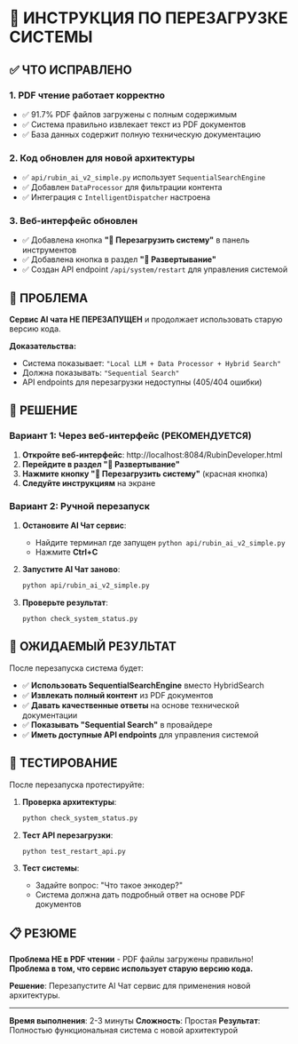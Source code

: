 # 🔄 ИНСТРУКЦИЯ ПО ПЕРЕЗАГРУЗКЕ СИСТЕМЫ

## ✅ ЧТО ИСПРАВЛЕНО

### 1. **PDF чтение работает корректно**
- ✅ 91.7% PDF файлов загружены с полным содержимым
- ✅ Система правильно извлекает текст из PDF документов
- ✅ База данных содержит полную техническую документацию

### 2. **Код обновлен для новой архитектуры**
- ✅ `api/rubin_ai_v2_simple.py` использует `SequentialSearchEngine`
- ✅ Добавлен `DataProcessor` для фильтрации контента
- ✅ Интеграция с `IntelligentDispatcher` настроена

### 3. **Веб-интерфейс обновлен**
- ✅ Добавлена кнопка **"🔄 Перезагрузить систему"** в панель инструментов
- ✅ Добавлена кнопка в раздел **"🚀 Развертывание"**
- ✅ Создан API endpoint `/api/system/restart` для управления системой

## 🚨 ПРОБЛЕМА

**Сервис AI чата НЕ ПЕРЕЗАПУЩЕН** и продолжает использовать старую версию кода.

**Доказательства:**
- Система показывает: `"Local LLM + Data Processor + Hybrid Search"`
- Должна показывать: `"Sequential Search"`
- API endpoints для перезагрузки недоступны (405/404 ошибки)

## 🔧 РЕШЕНИЕ

### Вариант 1: Через веб-интерфейс (РЕКОМЕНДУЕТСЯ)

1. **Откройте веб-интерфейс**: http://localhost:8084/RubinDeveloper.html
2. **Перейдите в раздел "🚀 Развертывание"**
3. **Нажмите кнопку "🔄 Перезагрузить систему"** (красная кнопка)
4. **Следуйте инструкциям** на экране

### Вариант 2: Ручной перезапуск

1. **Остановите AI Чат сервис**:
   - Найдите терминал где запущен `python api/rubin_ai_v2_simple.py`
   - Нажмите **Ctrl+C**

2. **Запустите AI Чат заново**:
   ```bash
   python api/rubin_ai_v2_simple.py
   ```

3. **Проверьте результат**:
   ```bash
   python check_system_status.py
   ```

## 🎯 ОЖИДАЕМЫЙ РЕЗУЛЬТАТ

После перезапуска система будет:

- ✅ **Использовать SequentialSearchEngine** вместо HybridSearch
- ✅ **Извлекать полный контент** из PDF документов
- ✅ **Давать качественные ответы** на основе технической документации
- ✅ **Показывать "Sequential Search"** в провайдере
- ✅ **Иметь доступные API endpoints** для управления системой

## 🧪 ТЕСТИРОВАНИЕ

После перезапуска протестируйте:

1. **Проверка архитектуры**:
   ```bash
   python check_system_status.py
   ```

2. **Тест API перезагрузки**:
   ```bash
   python test_restart_api.py
   ```

3. **Тест системы**:
   - Задайте вопрос: "Что такое энкодер?"
   - Система должна дать подробный ответ на основе PDF документов

## 📋 РЕЗЮМЕ

**Проблема НЕ в PDF чтении** - PDF файлы загружены правильно!
**Проблема в том, что сервис использует старую версию кода.**

**Решение**: Перезапустите AI Чат сервис для применения новой архитектуры.

---
**Время выполнения**: 2-3 минуты
**Сложность**: Простая
**Результат**: Полностью функциональная система с новой архитектурой























